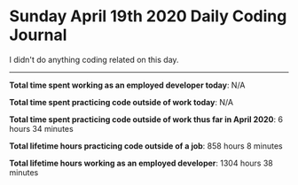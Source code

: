 # Sunday April 19th 2020 Daily Coding Journal

I didn't do anything coding related on this day.

___
**Total time spent working as an employed developer today**: N/A

**Total time spent practicing code outside of work today**: N/A

**Total time spent practicing code outside of work thus far in April 2020**: 6 hours 34 minutes

**Total lifetime hours practicing code outside of a job**: 858 hours 8 minutes

**Total lifetime hours working as an employed developer**: 1304 hours 38 minutes